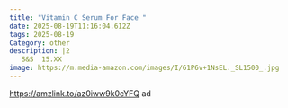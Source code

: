```yaml
---
title: "Vitamin C Serum For Face "
date: 2025-08-19T11:16:04.612Z
tags: 2025-08-19
Category: other
description: |2
   S&S  15.XX
image: https://m.media-amazon.com/images/I/61P6v+1NsEL._SL1500_.jpg
---
```

https://amzlink.to/az0iww9k0cYFQ   ad
